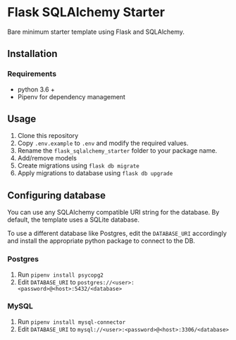 # Flask SQLAlchemy Starter

Bare minimum starter template using Flask and SQLAlchemy.

## Installation

### Requirements

- python 3.6 +
- Pipenv for dependency management

## Usage

1. Clone this repository
2. Copy `.env.example` to `.env` and modify the required values.
2. Rename the `flask_sqlalchemy_starter` folder to your package name.
3. Add/remove models
4. Create migrations using `flask db migrate`
5. Apply migrations to database using `flask db upgrade`

## Configuring database

You can use any SQLAlchemy compatible URI string for the database. By default, the template uses a SQLite database.

To use a different database like Postgres, edit the `DATABASE_URI` accordingly and install the appropriate python
package to connect to the DB.

### Postgres

1. Run `pipenv install psycopg2`
2. Edit `DATABASE_URI` to `postgres://<user>:<password>@<host>:5432/<database>`

### MySQL

1. Run `pipenv install mysql-connector`
2. Edit `DATABASE_URI` to `mysql://<user>:<password>@<host>:3306/<database>`

